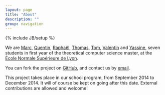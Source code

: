 ```yaml
---
layout: page
title: "About"
description: ""
group: navigation
---
```

{% include JB/setup %}

We are [Marc](https://github.com/s-i-newton), [Quentin](https://github.com/robocop),
[Raphaël](https://github.com/rcharron), [Thomas](https://github.com/Tpt),
[Tom](https://github.com/Ezibenroc), [Valentin](https://github.com/ProgVal)
and [Yassine](https://github.com/yhamoudi), 
seven students in first year of the theoretical computer science master, 
at the [École Normale Supérieure de Lyon](http://www.ens-lyon.fr/DI/).

You can fork the project on [GitHub](https://github.com/ProjetPP/), and contact us by <a href="mailto:ppp@pony.ovh">email</a>.

This project takes place in our school program, from September 2014 to December 2014.
It will of course be kept on going after this date.
External contributions are allowed and welcome!
